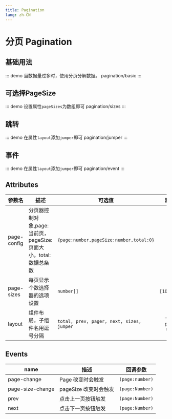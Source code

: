```yaml
---
title: Pagination
lang: zh-CN
---
```


# 分页 Pagination

## 基础用法
::: demo 当数据量过多时，使用分页分解数据。
pagination/basic
:::

## 可选择PageSize
::: demo 设置属性`pageSizes`为数组即可
pagination/sizes
:::


## 跳转
::: demo 在属性`layout`添加`jumper`即可
pagination/jumper
:::

## 事件
::: demo 在属性`layout`添加`jumper`即可
pagination/event
:::


## Attributes
|参数名|描述|可选值|默认值|
|---|---|---|:---:|
|page-config|分页器控制对象,page:当前页，pageSize:页面大小，total:数据总条数|`{page:number,pageSize:number,total:0}`|`必填`|
|page-sizes|每页显示个数选择器的选项设置|`number[]`|`[10,20,30]`|
|layout|组件布局，子组件名用逗号分隔|`total, prev, pager, next, sizes, jumper`|`'prev, pager, next'`|



## Events
|name|描述|回调参数|
|---|---|---|
|page-change|Page 改变时会触发|`(page:number)`|
|page-size-change|pageSize 改变时会触发|`(page:Number)`|
|prev|点击上一页按钮触发|`(page:Number)`|
|next|点击下一页按钮触发|`(page:Number)`|





